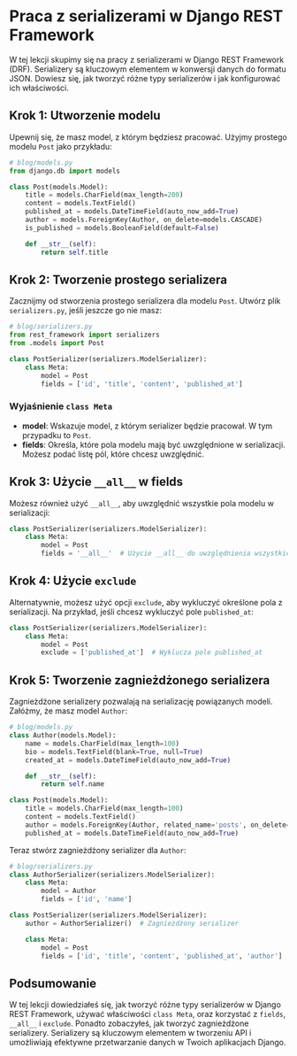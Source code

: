 # Praca z serializerami w Django REST Framework

W tej lekcji skupimy się na pracy z serializerami w Django REST Framework (DRF). Serializery są kluczowym elementem w konwersji danych do formatu JSON. Dowiesz się, jak tworzyć różne typy serializerów i jak konfigurować ich właściwości.

## Krok 1: Utworzenie modelu

Upewnij się, że masz model, z którym będziesz pracować. Użyjmy prostego modelu `Post` jako przykładu:

```python
# blog/models.py
from django.db import models

class Post(models.Model):
    title = models.CharField(max_length=200)
    content = models.TextField()
    published_at = models.DateTimeField(auto_now_add=True)
    author = models.ForeignKey(Author, on_delete=models.CASCADE)
    is_published = models.BooleanField(default=False)

    def __str__(self):
        return self.title
```

## Krok 2: Tworzenie prostego serializera

Zacznijmy od stworzenia prostego serializera dla modelu `Post`. Utwórz plik `serializers.py`, jeśli jeszcze go nie masz:

```python
# blog/serializers.py
from rest_framework import serializers
from .models import Post

class PostSerializer(serializers.ModelSerializer):
    class Meta:
        model = Post
        fields = ['id', 'title', 'content', 'published_at']
```

### Wyjaśnienie `class Meta`

- **model**: Wskazuje model, z którym serializer będzie pracował. W tym przypadku to `Post`.
- **fields**: Określa, które pola modelu mają być uwzględnione w serializacji. Możesz podać listę pól, które chcesz uwzględnić.

## Krok 3: Użycie `__all__` w fields

Możesz również użyć `__all__`, aby uwzględnić wszystkie pola modelu w serializacji:

```python
class PostSerializer(serializers.ModelSerializer):
    class Meta:
        model = Post
        fields = '__all__'  # Użycie __all__ do uwzględnienia wszystkich pól
```

## Krok 4: Użycie `exclude`

Alternatywnie, możesz użyć opcji `exclude`, aby wykluczyć określone pola z serializacji. Na przykład, jeśli chcesz wykluczyć pole `published_at`:

```python
class PostSerializer(serializers.ModelSerializer):
    class Meta:
        model = Post
        exclude = ['published_at']  # Wyklucza pole published_at
```

## Krok 5: Tworzenie zagnieżdżonego serializera

Zagnieżdżone serializery pozwalają na serializację powiązanych modeli. Załóżmy, że masz model `Author`:

```python
# blog/models.py
class Author(models.Model):
    name = models.CharField(max_length=100)
    bio = models.TextField(blank=True, null=True)
    created_at = models.DateTimeField(auto_now_add=True)

    def __str__(self):
        return self.name

class Post(models.Model):
    title = models.CharField(max_length=100)
    content = models.TextField()
    author = models.ForeignKey(Author, related_name='posts', on_delete=models.CASCADE)
    published_at = models.DateTimeField(auto_now_add=True)
```

Teraz stwórz zagnieżdżony serializer dla `Author`:

```python
# blog/serializers.py
class AuthorSerializer(serializers.ModelSerializer):
    class Meta:
        model = Author
        fields = ['id', 'name']

class PostSerializer(serializers.ModelSerializer):
    author = AuthorSerializer()  # Zagnieżdżony serializer

    class Meta:
        model = Post
        fields = ['id', 'title', 'content', 'published_at', 'author']
```

## Podsumowanie

W tej lekcji dowiedziałeś się, jak tworzyć różne typy serializerów w Django REST Framework, używać właściwości `class Meta`, oraz korzystać z `fields`, `__all__` i `exclude`. Ponadto zobaczyłeś, jak tworzyć zagnieżdżone serializery. Serializery są kluczowym elementem w tworzeniu API i umożliwiają efektywne przetwarzanie danych w Twoich aplikacjach Django.
